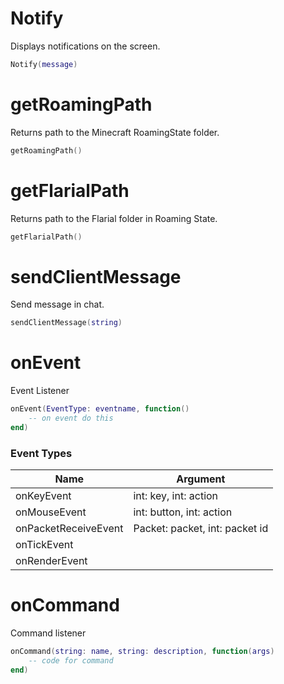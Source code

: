 # Notify
Displays notifications on the screen.
```lua
Notify(message)
```

# getRoamingPath
Returns path to the Minecraft RoamingState folder.
```lua
getRoamingPath()
```

# getFlarialPath
Returns path to the Flarial folder in Roaming State.
```lua
getFlarialPath()
```

# sendClientMessage
Send message in chat.
```lua
sendClientMessage(string)
```

# onEvent
Event Listener
```lua
onEvent(EventType: eventname, function()
    -- on event do this
end)
```
### Event Types
| Name                     | Argument                           |
|--------------------------|------------------------------------|
| onKeyEvent               | int: key, int: action              |
| onMouseEvent             | int: button, int: action           |
| onPacketReceiveEvent     | Packet: packet, int: packet id     |
| onTickEvent              |                                    |
| onRenderEvent            |                                    |

# onCommand
Command listener
```lua
onCommand(string: name, string: description, function(args)
    -- code for command
end)
```